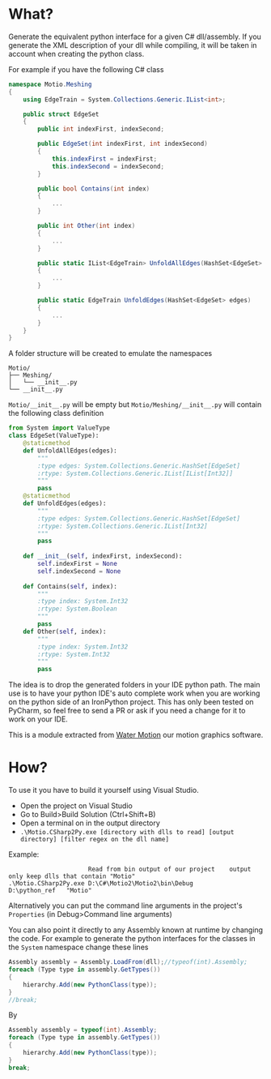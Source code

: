 ﻿# What?

Generate the equivalent python interface for a given C# dll/assembly.
If you generate the XML description of your dll while compiling, it will be taken in account when creating the python class.

For example if you have the following C# class

```c#
namespace Motio.Meshing
{
	using EdgeTrain = System.Collections.Generic.IList<int>;

    public struct EdgeSet
    {
        public int indexFirst, indexSecond;

        public EdgeSet(int indexFirst, int indexSecond)
        {
            this.indexFirst = indexFirst;
            this.indexSecond = indexSecond;
        }

        public bool Contains(int index)
        {
            ...
        }

        public int Other(int index)
        {
            ...
        }

        public static IList<EdgeTrain> UnfoldAllEdges(HashSet<EdgeSet> edges)
        {
            ...
        }

        public static EdgeTrain UnfoldEdges(HashSet<EdgeSet> edges)
        {
            ...
        }
    }
}
```

A folder structure will be created to emulate the namespaces
```
Motio/
├── Meshing/
│   └── __init__.py
└── __init__.py
```

`Motio/__init__.py` will be empty but `Motio/Meshing/__init__.py` will contain the following class definition

```python
from System import ValueType
class EdgeSet(ValueType):
    @staticmethod
    def UnfoldAllEdges(edges):
        """
        :type edges: System.Collections.Generic.HashSet[EdgeSet]
        :rtype: System.Collections.Generic.IList[IList[Int32]]
        """
        pass
    @staticmethod
    def UnfoldEdges(edges):
        """
        :type edges: System.Collections.Generic.HashSet[EdgeSet]
        :rtype: System.Collections.Generic.IList[Int32]
        """
        pass
    
    def __init__(self, indexFirst, indexSecond):
        self.indexFirst = None
        self.indexSecond = None
        
    def Contains(self, index):
        """
        :type index: System.Int32
        :rtype: System.Boolean
        """
        pass
    def Other(self, index):
        """
        :type index: System.Int32
        :rtype: System.Int32
        """
        pass
```

The idea is to drop the generated folders in your IDE python path.
The main use is to have your python IDE's auto complete work when you are working on the python side of an IronPython project.
This has only been tested on PyCharm, so feel free to send a PR or ask if you need a change for it to work on your IDE.

This is a module extracted from [Water Motion](https://plenicorp.com) our motion graphics software.

# How?

To use it you have to build it yourself using Visual Studio. 
 - Open the project on Visual Studio
 - Go to Build>Build Solution (Ctrl+Shift+B)
 - Open a terminal on in the output directory
 - `.\Motio.CSharp2Py.exe [directory with dlls to read] [output directory] [filter regex on the dll name]`

Example:
```
                      Read from bin output of our project    output          only keep dlls that contain "Motio"
.\Motio.CSharp2Py.exe D:\C#\Motio2\Motio2\bin\Debug          D:\python_ref   "Motio"
```

Alternatively you can put the command line arguments in the project's `Properties` (in Debug>Command line arguments)

You can also point it directly to any Assembly known at runtime by changing the code. For example to generate the python
interfaces for the classes in the `System` namespace change these lines

```c#
Assembly assembly = Assembly.LoadFrom(dll);//typeof(int).Assembly;
foreach (Type type in assembly.GetTypes())
{
    hierarchy.Add(new PythonClass(type));
}
//break;
```

By

```c#
Assembly assembly = typeof(int).Assembly;
foreach (Type type in assembly.GetTypes())
{
    hierarchy.Add(new PythonClass(type));
}
break;
```
